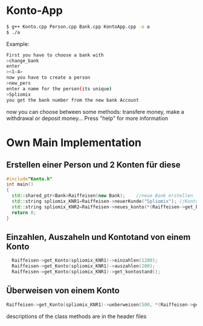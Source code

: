 # Konto-App
```sh
$ g++ Konto.cpp Person.cpp Bank.cpp KontoApp.cpp -o a
$ ./a
```
Example: 
```sh
First you have to choose a bank with
>change_bank
enter
><1-4>
now you have to create a person
>new_pers
enter a name for the person(its unique)
>Spliomix
you get the bank number from the new bank Account
```

now you can choose between some methods:
transfere money, make a withdrawal or deposit money...
Press "help" for more information
  
  
# Own Main Implementation

## Erstellen einer Person und 2 Konten für diese
```cpp
#include"Konto.h"
int main()
{
  std::shared_ptr<Bank>Raiffeisen(new Bank);    //neue Bank erstellen
  std::string spliomix_KNR1=Raiffeisen->neuerKunde("Spliomix"); //Kontonummer von Spliomix
  std::string spliomix_KNR2=Raiffeisen->neues_konto(*(Raiffeisen->get_kunde("Spliomix"))); //erstellt ein zweites Konto für Spliomix
  return 0;
}

```

## Einzahlen, Auszaheln und Kontotand von einem Konto
```cpp
  Raiffeisen->get_Konto(spliomix_KNR1)->einzahlen(1200);
  Raiffeisen->get_Konto(spliomix_KNR1)->auszahlen(200);
  Raiffeisen->get_Konto(spliomix_KNR1)->get_kontostand();
```

## Überweisen von einem Konto
```cpp
Raiffeisen->get_Konto(spliomix_KNR1)->ueberweisen(500, *(Raiffeisen->get_Konto(spliomix_KNR2)));
```

  descriptions of the class methods are in the header files



